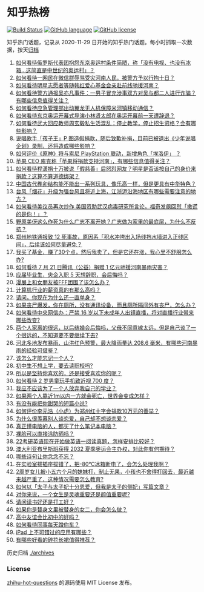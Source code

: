 # 知乎热榜
[![Build Status](https://github.com/ToWeLong/zhihu-hot-questions/workflows/CI/badge.svg)](https://github.com/ToWeLong/zhihu-hot-questions/actions)
[![GitHub language](https://img.shields.io/badge/language-golang-orange.svg)](https://golang.org/)
[![GitHub license](https://img.shields.io/github/license/ToWeLong/zhihu-hot-questions)](https://github.com/ToWeLong/zhihu-hot-questions/blob/main/LICENSE)

知乎热门话题，记录从 2020-11-29 日开始的知乎热门话题。每小时抓取一次数据，按天[归档](./archives)

<!-- BEGIN -->

1. [如何看待俄罗斯代表团抱怨东京奥运村条件简陋，称「没有电视、也没有冰箱…这简直是中世纪的奥运村」？](https://www.zhihu.com/question/473761666)
1. [如何看待一网民在微信群辱骂受灾河南人民，被警方予以行拘十日？](https://www.zhihu.com/question/473815895)
1. [如何看待明星志愿者等随韩红爱心基金会亲赴前线驰援河南？](https://www.zhihu.com/question/473802687)
1. [如何看待警方通报吴亦凡事件：一男子冒充涉事双方对吴与都二人进行诈骗？有哪些信息值得关注？](https://www.zhihu.com/question/474051299)
1. [如何看待应急管理部出动翼龙无人机保障米河镇移动通信？](https://www.zhihu.com/question/473897229)
1. [如何看待东京奥运开幕式导演小林贤太郎在奥运开幕前一天遭辞退？](https://www.zhihu.com/question/473924244)
1. [如何看待武大回应教师周玄毅私生活混乱：停止教学，停止招生资格？会有哪些影响？](https://www.zhihu.com/question/474025824)
1. [说唱歌手「孩子王」P 图造假捐款，随后致歉补捐，目前已被退出《少年说唱企划》录制，还将造成哪些影响？](https://www.zhihu.com/question/473954271)
1. [如何评价《原神》将与索尼 PlayStation 联动，新增角色「埃洛伊」 ？](https://www.zhihu.com/question/474065050)
1. [苹果 CEO 库克称「苹果将捐款支持河南」，有哪些信息值得关注？](https://www.zhihu.com/question/473703576)
1. [如何看待程潇捐十万被说「假慈善」后怒怼网友？明星是否该按自己的身价来捐款？这算不算道德绑架？](https://www.zhihu.com/question/474005211)
1. [中国古代榫卯结构能不能出一系列玩具，像乐高一样，但是更具有中华特色？](https://www.zhihu.com/question/388736635)
1. [台风「烟花」升级为强台风且将近上海，江浙沪沿海地区有哪些需要注意的地方？](https://www.zhihu.com/question/472925766)
1. [如何看待美议员再次炒作 美国资助武汉病毒研究所言论，福奇发飙回怼「撒谎的是你！」？](https://www.zhihu.com/question/473931244)
1. [野原美伢这么作死为什么广志不离开她？广志做为家里的最底层，为什么不反抗？](https://www.zhihu.com/question/52007518)
1. [郑州地铁通报致 12 死事故，原因系「积水冲垮出入场线挡水墙进入正线区间」，后续该如何尽量避免？](https://www.zhihu.com/question/473985785)
1. [我买了基金，赚了30个点，然后我卖了，但是它还在涨，我心里不舒服怎么办?](https://www.zhihu.com/question/462577844)
1. [如何看待 7 月 21 日腾讯（公益）捐赠 1 亿元驰援河南暴雨灾害？](https://www.zhihu.com/question/473606791)
1. [应届毕业生，央企入职 5 天想辞职，会后悔吗？](https://www.zhihu.com/question/471455005)
1. [漫展上和女朋友被FFF团围了该怎么办？](https://www.zhihu.com/question/471001784)
1. [计算机行业的薪资真的有那么高吗？](https://www.zhihu.com/question/325186420)
1. [请问，你现在为什么还一直单身？](https://www.zhihu.com/question/457922593)
1. [如果丧尸爆发，你在厕所，没有通讯设备，而且厕所隔间外有丧尸，怎么办？](https://www.zhihu.com/question/432520725)
1. [如何看待中央网信办：严禁 16 岁以下未成年人出镜直播，将对直播行业带来哪些改变?](https://www.zhihu.com/question/473701215)
1. [两个人家离的很远，以后结婚会后悔吗，父母不同意嫁太远，但是自己谈了一个很远的，不知道要不要继续下去?](https://www.zhihu.com/question/472296343)
1. [河北多地发布暴雨、山洪红色预警，最大降雨量达 208.6 毫米，有哪些河南暴雨的经验可借鉴？](https://www.zhihu.com/question/473789442)
1. [该怎么才能忘记一个人？](https://www.zhihu.com/question/473037806)
1. [初中生不想上学，要去读职校吗?](https://www.zhihu.com/question/472977913)
1. [所以是坚持你喜欢的，还是接受喜欢你的呢？](https://www.zhihu.com/question/469079720)
1. [如何看待 2 岁男童玩手机致近视 700 度？](https://www.zhihu.com/question/473399720)
1. [我应不应该为了一个人放弃我自己的学业？](https://www.zhihu.com/question/465220537)
1. [如果两个人靠近1m以内一方就会死亡，世界会变成怎样？](https://www.zhihu.com/question/471980427)
1. [有没有能把你甜哭的短篇小说?](https://www.zhihu.com/question/333114370)
1. [如何评价李元浩（小虎）为郑州红十字会捐款10万元的善举？](https://www.zhihu.com/question/473733838)
1. [为什么很羡慕别人谈恋爱，自己却不想谈恋爱？](https://www.zhihu.com/question/472268185)
1. [真正懂电脑的人，都买了什么笔记本电脑？](https://www.zhihu.com/question/435831351)
1. [裸脸可以直接涂防晒吗？](https://www.zhihu.com/question/310586987)
1. [22考研英语现在开始做英语一阅读真题，怎样安排比较好？](https://www.zhihu.com/question/466315395)
1. [澳大利亚布里斯班获得 2032 夏季奥运会主办权，对此你有何期待？](https://www.zhihu.com/question/473758758)
1. [哪些诗句让你念念不忘？](https://www.zhihu.com/question/470974760)
1. [在实验室拔插座拔错了，把-80℃冰箱断电了，会怎么处理我啊？](https://www.zhihu.com/question/472833033)
1. [2周岁女儿被小五六个月的妹妹打，制止无果，小孩也不舍得打回去，最近越来越严重了，这种情况需要怎么教育?](https://www.zhihu.com/question/473240392)
1. [如何以「太子与太子妃十分恩爱，但我是太子的侧妃」写篇文章？](https://www.zhihu.com/question/443793653)
1. [对你来说，一个女生是灵魂重要还是颜值重要呢?](https://www.zhihu.com/question/471923757)
1. [请问读书好还是打工好？](https://www.zhihu.com/question/470964553)
1. [如果你是替身文里被替身的女二，你会怎么做？](https://www.zhihu.com/question/394589030)
1. [高中友谊会比初中的好吗？](https://www.zhihu.com/question/472679033)
1. [如何看待同事每天蹭你车？](https://www.zhihu.com/question/63645770)
1. [iPad 上不可错过的应用有哪些？](https://www.zhihu.com/question/19671759)
1. [有哪些好看的碎花长裙值得推荐？](https://www.zhihu.com/question/446300056)

<!-- END -->

历史归档 [./archives](./archives)


### License
[zhihu-hot-questions](https://github.com/towelong/zhihu-hot-questions) 的源码使用 MIT License 发布。
